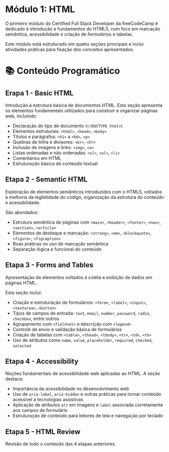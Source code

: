 # Módulo 1: HTML

O primeiro módulo do Certified Full Stack Developer da freeCodeCamp é dedicado à introdução e fundamentos do HTML5, com foco em marcação semântica, acessibilidade e criação de formulários e tabelas.

Este módulo está estruturado em quatro seções principais e inclui atividades práticas para fixação dos conceitos apresentados.

# 📚 Conteúdo Programático

## Erapa 1 - Basic HTML

Introdução à estrutura básica de documentos HTML. Esta seção apresenta os elementos fundamentais utilizados para construir e organizar páginas web, incluindo:

- Declaração do tipo de documento (`<!DOCTYPE html>`)
- Elementos estruturais: `<html>`, `<head>`, `<body>`
- Títulos e parágrafos: `<h1>` a `<h6>`, `<p>`
- Quebras de linha e divisores: `<br>`, `<hr>`
- Inclusão de imagens e links: `<img>`, `<a>`
- Listas ordenadas e não ordenadas: `<ol>`, `<ul>`, `<li>`
- Comentários em HTML
- Estruturação básica de conteúdo textual

## Etapa 2 - Semantic HTML

Exploração de elementos semânticos introduzidos com o HTML5, voltados à melhoria da legibilidade do código, organização da estrutura do conteúdo e acessibilidade. 

São abordados:

- Estrutura semântica de páginas com `<main>`, `<header>`, `<footer>`, `<nav>`, `<section>`, `<article>`
- Elementos de destaque e marcação: `<strong>`, `<em>`, `<blockquote>`, `<figure>`, `<figcaption>`
- Boas práticas no uso de marcação semântica
- Separação lógica e funcional do conteúdo

## Etapa 3 - Forms and Tables

Apresentação de elementos voltados à coleta e exibição de dados em páginas HTML. 

Esta seção inclui:

- Criação e estruturação de formulários: `<form>`, `<label>`, `<input>`, `<textarea>`, `<button>`
- Tipos de campos de entrada: `text`, `email`, `number`, `password`, `radio`, `checkbox`, entre outros
- Agrupamento com `<fieldset>` e descrição com `<legend>`
- Controle de envio e validação básica de formulários
- Criação de tabelas com `<table>`, `<thead>`, `<tbody>`, `<tr>`, `<td>`, `<th>`
- Uso de atributos como `name`, `value`, `placeholder`, `required`, `checked`, `selected`

## Etapa 4 - Accessibility

Noções fundamentais de acessibilidade web aplicadas ao HTML. A seção destaca:

- Importância da acessibilidade no desenvolvimento web
- Uso de `aria-label`, `aria-hidden` e outras práticas para tornar conteúdo acessível a tecnologias assistivas
- Aplicação de atributos `alt` em imagens e `label` associada corretamente aos campos de formulário
- Estruturação de conteúdo para leitores de tela e navegação por teclado

## Etapa 5 - HTML Review

Revisão de todo o conteúdo das 4 etapas anteriores.
